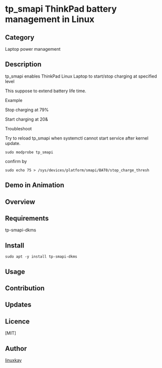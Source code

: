 # tp_smapi ThinkPad battery management in Linux 

## Category

Laptop power management

## Description

tp_smapi enables ThinkPad Linux Laptop to start/stop charging at specified level

This suppose to extend battery life time.

Example

Stop charging at 79%

Start charging at 20&


Troubleshoot


Try to reload tp_smapi when systemctl cannot start service after kernel update.

`sudo modprobe tp_smapi`

confirm by

`sudo echo 75 > /sys/devices/platform/smapi/BAT0/stop_charge_thresh `

## Demo in Animation

## Overview

## Requirements

tp-smapi-dkms

## Install

`sudo apt -y install tp-smapi-dkms`

## Usage

## Contribution

## Updates

## Licence
[MIT]

## Author

[linuxkay](https://github.com/linuxkay)
